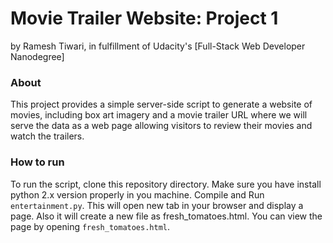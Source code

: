 # Movie Trailer Website: Project 1

by Ramesh Tiwari, in fulfillment of Udacity's [Full-Stack Web Developer Nanodegree]

### About
This project provides a simple server-side script to generate a website of movies, including box art imagery and a movie trailer URL where we will serve the data as a web page allowing visitors to review their movies and watch the trailers.

### How to run

To run the script, clone this repository directory. Make sure you have install python 2.x version properly in you machine. Compile and Run `entertainment.py`.  This will open new tab in your browser and display a page. Also it will create a new file as fresh_tomatoes.html. You can view the page by opening `fresh_tomatoes.html`.